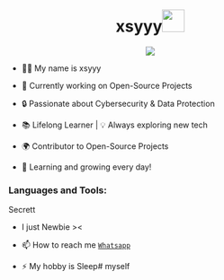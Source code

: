 <h1 align="center">xsyyy<img src="https://user-images.githubusercontent.com/1303154/88677602-1635ba80-d120-11ea-84d8-d263ba5fc3c0.gif" width="40px" alt=""><br></h1>
<p align="center">
<img src="https://a.top4top.io/p_3285uiy2s1.jpg" />
</p>

<p align="center">

- 👨‍💻 My name is xsyyy

- 💼 Currently working on Open-Source Projects  
 
- 🔒 Passionate about Cybersecurity & Data Protection  

- 📚 Lifelong Learner | 💡 Always exploring new tech  

- 🌍 Contributor to Open-Source Projects  

- 🌱 Learning and growing every day!  

</p>


<h3 align="left">Languages and Tools:</h3>

<p align="left">Secrett</p>

-  I just Newbie ><

- 📫 How to reach me  [`Whatsapp`](https://wa.me/6281294888613?text=Permisiii,)

- ⚡ My hobby is Sleep# myself

